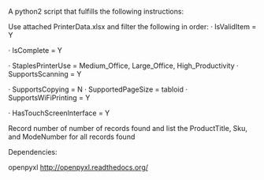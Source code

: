 A python2 script that fulfills the following instructions:

Use attached PrinterData.xlsx and filter the following in order:
·         IsValidItem = Y
 
·         IsComplete = Y
 
·         StaplesPrinterUse = Medium_Office,  Large_Office,  High_Productivity
·         SupportsScanning = Y
 
·         SupportsCopying = N
·         SupportedPageSize  = tabloid
·         SupportsWiFiPrinting = Y
 
·         HasTouchScreenInterface = Y
 
Record number of number of records found and list the ProductTitle, Sku, and ModeNumber for all records found


Dependencies: 

openpyxl 
http://openpyxl.readthedocs.org/